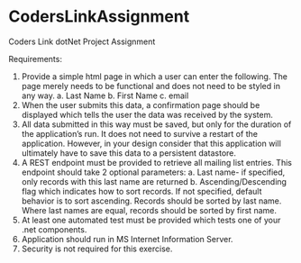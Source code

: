 # CodersLinkAssignment
Coders Link dotNet Project Assignment

Requirements:
1.	Provide a simple html page in which a user can enter the following.  The page merely needs to be functional and does not need to be styled in any way.
  a.	Last Name
  b.	First Name
  c.	email
2.	When the user submits this data, a confirmation page should be displayed which tells the user the data was received by the system.
3.	All data submitted in this way must be saved, but only for the duration of the application’s run.  It does not need to survive a restart of the application.  However, in your design consider that this application will ultimately have to save this data to a persistent datastore.
4.	A REST endpoint must be provided to retrieve all mailing list entries.  This endpoint should take 2 optional parameters:
  a.	Last name- if specified, only records with this last name are returned
  b.	Ascending/Descending flag which indicates how to sort records.  If not specified, default behavior is to sort ascending.  Records should be sorted by last name.  Where last names are equal, records should be sorted by first name.
5.	At least one automated test must be provided which tests one of your .net components.
6.	Application should run in MS Internet Information Server.
7.	Security is not required for this exercise.
